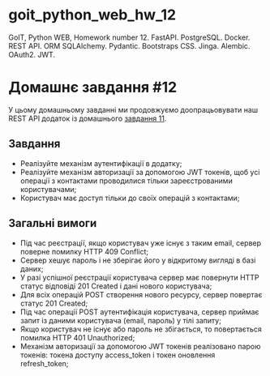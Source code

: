 # goit_python_web_hw_12
GoIT, Python WEB, Homework number 12. FastAPI. PostgreSQL. Docker. REST API. ORM SQLAlchemy. Pydantic. Bootstraps CSS. Jinga. Alembic. OAuth2. JWT.


# Домашнє завдання #12

У цьому домашньому завданні ми продовжуємо доопрацьовувати наш REST API додаток із домашнього [завдання 11](https://github.com/lexxai/goit_python_web_hw_11).

## Завдання

- Реалізуйте механізм аутентифікації в додатку;
- Реалізуйте механізм авторизації за допомогою JWT токенів, щоб усі операції з контактами проводилися тільки зареєстрованими користувачами;
- Користувач має доступ тільки до своїх операцій з контактами;

## Загальні вимоги

- Під час реєстрації, якщо користувач уже існує з таким email, сервер поверне помилку HTTP 409 Conflict;
- Сервер хешує пароль і не зберігає його у відкритому вигляді в базі даних;
- У разі успішної реєстрації користувача сервер має повернути HTTP статус відповіді 201 Created і дані нового користувача;
- Для всіх операцій POST створення нового ресурсу, сервер повертає статус 201 Created;
- Під час операції POST аутентифікація користувача, сервер приймає запит із даними користувача (email, пароль) у тілі запиту;
- Якщо користувач не існує або пароль не збігається, то повертається помилка HTTP 401 Unauthorized;
- Механізм авторизації за допомогою JWT токенів реалізовано парою токенів: токена доступу access_token і токен оновлення refresh_token;